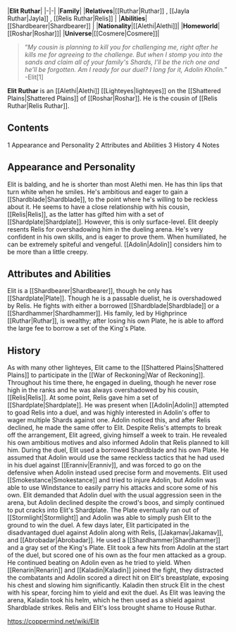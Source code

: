 |**Elit Ruthar**|
|-|-|
|**Family**|
|**Relatives**|[[Ruthar\|Ruthar]] , [[Jayla Ruthar\|Jayla]] , [[Relis Ruthar\|Relis]] |
|**Abilities**|[[Shardbearer\|Shardbearer]] |
|**Nationality**|[[Alethi\|Alethi]]|
|**Homeworld**|[[Roshar\|Roshar]]|
|**Universe**|[[Cosmere\|Cosmere]]|

>“*My cousin is planning to kill you for challenging me, right after he kills me for agreeing to the challenge. But when I stomp you into the sands and claim all of your family's Shards, I’ll be the rich one and he’ll be forgotten. Am I ready for our duel? I long for it, Adolin Kholin.*”
\-Elit[1]


**Elit Ruthar** is an [[Alethi\|Alethi]] [[Lighteyes\|lighteyes]] on the [[Shattered Plains\|Shattered Plains]] of [[Roshar\|Roshar]]. He is the cousin of [[Relis Ruthar\|Relis Ruthar]].

## Contents

1 Appearance and Personality
2 Attributes and Abilities
3 History
4 Notes


## Appearance and Personality
Elit is balding, and he is shorter than most Alethi men. He has thin lips that turn white when he smiles. He's ambitious and eager to gain a [[Shardblade\|Shardblade]], to the point where he's willing to be reckless about it. He seems to have a close relationship with his cousin, [[Relis\|Relis]], as the latter has gifted him with a set of [[Shardplate\|Shardplate]]. However, this is only surface-level. Elit deeply resents Relis for overshadowing him in the dueling arena. He's very confident in his own skills, and is eager to prove them. When humiliated, he can be extremely spiteful and vengeful. [[Adolin\|Adolin]] considers him to be more than a little creepy.

## Attributes and Abilities
Elit is a [[Shardbearer\|Shardbearer]], though he only has [[Shardplate\|Plate]]. Though he is a passable duelist, he is overshadowed by Relis. He fights with either a borrowed [[Shardblade\|Shardblade]] or a [[Shardhammer\|Shardhammer]]. His family, led by Highprince [[Ruthar\|Ruthar]], is wealthy; after losing his own Plate, he is able to afford the large fee to borrow a set of the King's Plate.

## History
As with many other lighteyes, Elit came to the [[Shattered Plains\|Shattered Plains]] to participate in the [[War of Reckoning\|War of Reckoning]]. Throughout his time there, he engaged in dueling, though he never rose high in the ranks and he was always overshadowed by his cousin, [[Relis\|Relis]]. At some point, Relis gave him a set of [[Shardplate\|Shardplate]].
He was present when [[Adolin\|Adolin]] attempted to goad Relis into a duel, and was highly interested in Adolin's offer to wager multiple Shards against one. Adolin noticed this, and after Relis declined, he made the same offer to Elit. Despite Relis's attempts to break off the arrangement, Elit agreed, giving himself a week to train. He revealed his own ambitious motives and also informed Adolin that Relis planned to kill him.
During the duel, Elit used a borrowed Shardblade and his own Plate. He assumed that Adolin would use the same reckless tactics that he had used in his duel against [[Eranniv\|Eranniv]], and was forced to go on the defensive when Adolin instead used precise form and movements. Elit used [[Smokestance\|Smokestance]] and tried to injure Adolin, but Adolin was able to use Windstance to easily parry his attacks and score some of his own. Elit demanded that Adolin duel with the usual aggression seen in the arena, but Adolin declined despite the crowd's boos, and simply continued to put cracks into Elit's Shardplate. The Plate eventually ran out of [[Stormlight\|Stormlight]] and Adolin was able to simply push Elit to the ground to win the duel.
A few days later, Elit participated in the disadvantaged duel against Adolin along with Relis, [[Jakamav\|Jakamav]], and [[Abrobadar\|Abrobadar]]. He used a [[Shardhammer\|Shardhammer]] and a gray set of the King's Plate. Elit took a few hits from Adolin at the start of the duel, but scored one of his own as the four men attacked as a group. He continued beating on Adolin even as he tried to yield. When [[Renarin\|Renarin]] and [[Kaladin\|Kaladin]] joined the fight, they distracted the combatants and Adolin scored a direct hit on Elit's breastplate, exposing his chest and slowing him significantly. Kaladin then struck Elit in the chest with his spear, forcing him to yield and exit the duel. As Elit was leaving the arena, Kaladin took his helm, which he then used as a shield against Shardblade strikes. Relis and Elit's loss brought shame to House Ruthar.



https://coppermind.net/wiki/Elit
